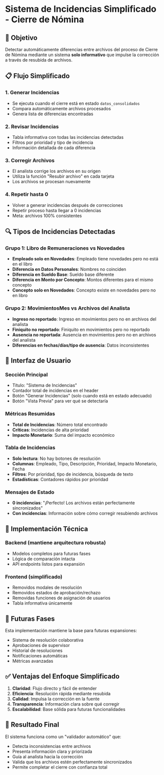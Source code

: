 # Sistema de Incidencias Simplificado - Cierre de Nómina

## 🎯 Objetivo

Detectar automáticamente diferencias entre archivos del proceso de Cierre de Nómina mediante un sistema **solo informativo** que impulse la corrección a través de resubida de archivos.

## 📋 Flujo Simplificado

### 1. **Generar Incidencias**
- Se ejecuta cuando el cierre está en estado `datos_consolidados`
- Compara automáticamente archivos procesados
- Genera lista de diferencias encontradas

### 2. **Revisar Incidencias**
- Tabla informativa con todas las incidencias detectadas
- Filtros por prioridad y tipo de incidencia
- Información detallada de cada diferencia

### 3. **Corregir Archivos**
- El analista corrige los archivos en su origen
- Utiliza la función "Resubir archivo" en cada tarjeta
- Los archivos se procesan nuevamente

### 4. **Repetir hasta 0**
- Volver a generar incidencias después de correcciones
- Repetir proceso hasta llegar a 0 incidencias
- Meta: archivos 100% consistentes

## 🔍 Tipos de Incidencias Detectadas

### **Grupo 1: Libro de Remuneraciones vs Novedades**
- **Empleado solo en Novedades**: Empleado tiene novedades pero no está en el libro
- **Diferencia en Datos Personales**: Nombres no coinciden
- **Diferencia en Sueldo Base**: Sueldo base diferente
- **Diferencia en Monto por Concepto**: Montos diferentes para el mismo concepto
- **Concepto solo en Novedades**: Concepto existe en novedades pero no en libro

### **Grupo 2: MovimientosMes vs Archivos del Analista**
- **Ingreso no reportado**: Ingreso en movimientos pero no en archivos del analista
- **Finiquito no reportado**: Finiquito en movimientos pero no reportado
- **Ausencia no reportada**: Ausencia en movimientos pero no en archivos del analista
- **Diferencias en fechas/días/tipo de ausencia**: Datos inconsistentes

## 🎨 Interfaz de Usuario

### **Sección Principal**
- Título: "Sistema de Incidencias"
- Contador total de incidencias en el header
- Botón "Generar Incidencias" (solo cuando está en estado adecuado)
- Botón "Vista Previa" para ver qué se detectaría

### **Métricas Resumidas**
- **Total de Incidencias**: Número total encontrado
- **Críticas**: Incidencias de alta prioridad
- **Impacto Monetario**: Suma del impacto económico

### **Tabla de Incidencias**
- **Solo lectura**: No hay botones de resolución
- **Columnas**: Empleado, Tipo, Descripción, Prioridad, Impacto Monetario, Fecha
- **Filtros**: Por prioridad, tipo de incidencia, búsqueda de texto
- **Estadísticas**: Contadores rápidos por prioridad

### **Mensajes de Estado**
- **0 incidencias**: "¡Perfecto! Los archivos están perfectamente sincronizados"
- **Con incidencias**: Información sobre cómo corregir resubiendo archivos

## 🔧 Implementación Técnica

### **Backend (mantiene arquitectura robusta)**
- Modelos completos para futuras fases
- Lógica de comparación intacta
- API endpoints listos para expansión

### **Frontend (simplificado)**
- Removidos modales de resolución
- Removidos estados de aprobación/rechazo
- Removidas funciones de asignación de usuarios
- Tabla informativa únicamente

## 🚀 Futuras Fases

Esta implementación mantiene la base para futuras expansiones:
- Sistema de resolución colaborativa
- Aprobaciones de supervisor
- Historial de resoluciones
- Notificaciones automáticas
- Métricas avanzadas

## ✅ Ventajas del Enfoque Simplificado

1. **Claridad**: Flujo directo y fácil de entender
2. **Eficiencia**: Resolución rápida mediante resubida
3. **Calidad**: Impulsa la corrección en la fuente
4. **Transparencia**: Información clara sobre qué corregir
5. **Escalabilidad**: Base sólida para futuras funcionalidades

## 🎯 Resultado Final

El sistema funciona como un "validador automático" que:
- Detecta inconsistencias entre archivos
- Presenta información clara y priorizada
- Guía al analista hacia la corrección
- Valida que los archivos estén perfectamente sincronizados
- Permite completar el cierre con confianza total
